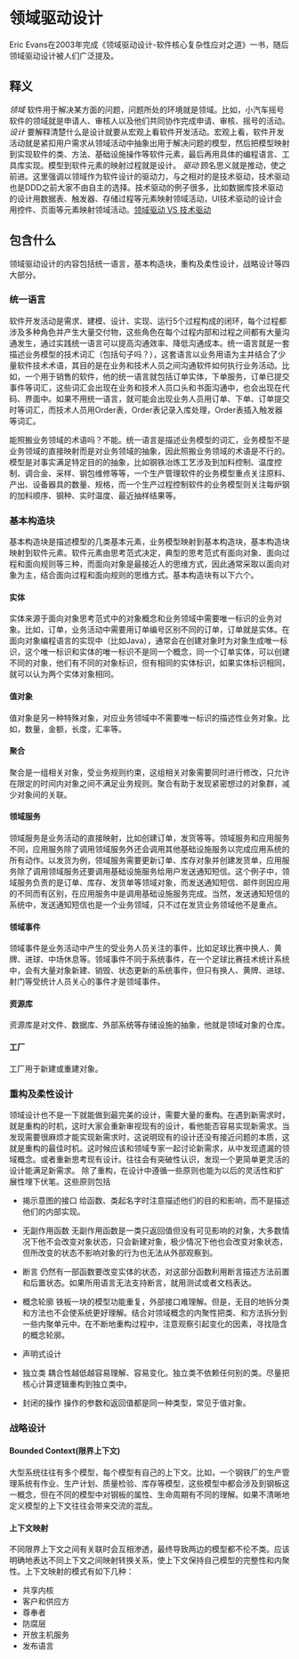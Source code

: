 # 领域驱动设计
Eric Evans在2003年完成《领域驱动设计-软件核心复杂性应对之道》一书，随后领域驱动设计被人们广泛提及。
## 释义
*领域* 软件用于解决某方面的问题，问题所处的环境就是领域。比如，小汽车摇号软件的领域就是申请人、审核人以及他们共同协作完成申请、审核、摇号的活动。
*设计* 要解释清楚什么是设计就要从宏观上看软件开发活动。宏观上看，软件开发活动就是紧扣用户需求从领域活动中抽象出用于解决问题的模型，然后把模型映射到实现软件的类、方法、基础设施操作等软件元素，最后再用具体的编程语言、工具库实现。模型到软件元素的映射过程就是设计。
*驱动* 顾名思义就是推动，使之前进。这里强调以领域作为软件设计的驱动力，与之相对的是技术驱动，技术驱动也是DDD之前大家不由自主的选择。技术驱动的例子很多，比如数据库技术驱动的设计用数据表、触发器、存储过程等元素映射领域活动，UI技术驱动的设计会用控件、页面等元素映射领域活动。[领域驱动 VS 技术驱动](http://)
## 包含什么
领域驱动设计的内容包括统一语言，基本构造块，重构及柔性设计，战略设计等四大部分。
### 统一语言
软件开发活动是需求、建模、设计、实现、运行5个过程构成的闭环，每个过程都涉及多种角色并产生大量交付物，这些角色在每个过程内部和过程之间都有大量沟通发生，通过实践统一语言可以提高沟通效率、降低沟通成本。统一语言就是一套描述业务模型的技术词汇（包括句子吗？），这套语言以业务用语为主并结合了少量软件技术术语，其目的是在业务和技术人员之间沟通软件如何执行业务活动。比如，一个用于销售的软件，他的统一语言就包括订单实体，下单服务，订单已提交事件等词汇，这些词汇会出现在业务和技术人员口头和书面沟通中，也会出现在代码、界面中。如果不用统一语言，就可能会出现业务人员用订单、下单、订单提交时等词汇，而技术人员用Order表，Order表记录入库处理，Order表插入触发器等词汇。

能照搬业务领域的术语吗？不能。统一语言是描述业务模型的词汇，业务模型不是业务领域的直接映射而是对业务领域的抽象，因此照搬业务领域的术语是不行的。模型是对事实满足特定目的的抽象，比如钢铁冶炼工艺涉及到加料控制、温度控制、调合金、采样、钢包维修等等，一个生产管理软件的业务模型重点关注原料、产出、设备器具的数量、规格，而一个生产过程控制软件的业务模型则关注每炉钢的加料顺序、钢种、实时温度、最近抽样结果等。
### 基本构造块
基本构造块是描述模型的几类基本元素，业务模型映射到基本构造块，基本构造块映射到软件元素。软件元素由思考范式决定，典型的思考范式有面向对象、面向过程和面向规则等三种，而面向对象是最接近人的思维方式，因此通常采取以面向对象为主，结合面向过程和面向规则的思维方式。基本构造块有以下六个。
#### 实体
实体来源于面向对象思考范式中的对象概念和业务领域中需要唯一标识的业务对象。比如，订单，业务活动中需要用订单编号区别不同的订单，订单就是实体。在面向对象编程语言的实现中（比如Java），通常会在创建对象时为对象生成唯一标识，这个唯一标识和实体的唯一标识不是同一个概念，同一个订单实体，可以创建不同的对象，他们有不同的对象标识，但有相同的实体标识，如果实体标识相同，就可以认为两个实体对象相同。
#### 值对象
值对象是另一种特殊对象，对应业务领域中不需要唯一标识的描述性业务对象。比如，数量，金额，长度，汇率等。
#### 聚合
聚合是一组相关对象，受业务规则约束，这组相关对象需要同时进行修改，只允许在限定的时间内对象之间不满足业务规则。聚合有助于发现紧密想过的对象群，减少对象间的关联。
#### 领域服务
领域服务是业务活动的直接映射，比如创建订单，发货等等。领域服务和应用服务不同，应用服务除了调用领域服务外还会调用其他基础设施服务以完成应用系统的所有动作。以发货为例，领域服务需要更新订单、库存对象并创建发货单，应用服务除了调用领域服务还要调用基础设施服务给用户发送通知短信。这个例子中，领域服务负责的是订单、库存、发货单等领域对象，而发送通知短信、邮件则因应用的不同而有区别，在应用服务中是调用基础设施服务完成。当然，发送通知短信的系统中，发送通知短信也是一个业务领域，只不过在发货业务领域他不是重点。
#### 领域事件
领域事件是业务活动中产生的受业务人员关注的事件，比如足球比赛中换人、黄牌、进球、中场休息等。领域事件不同于系统事件，在一个足球比赛技术统计系统中，会有大量对象新建、销毁、状态更新的系统事件，但只有换人、黄牌、进球、射门等受统计人员关心的事件才是领域事件。
#### 资源库
资源库是对文件、数据库、外部系统等存储设施的抽象，他就是领域对象的仓库。
#### 工厂
工厂用于新建或重建对象。
### 重构及柔性设计
领域设计也不是一下就能做到最完美的设计，需要大量的重构。在遇到新需求时，就是重构的时机，这时大家会重新审视现有的设计，看他能否容易实现新需求。当发现需要很麻烦才能实现新需求时，这说明现有的设计还没有接近问题的本质，这就是重构的最佳时机。这时候应该和领域专家一起讨论新需求，从中发现遗漏的领域概念。或者重新思考现有设计。往往会有突破性认识，发现一个更简单更灵活的设计能满足新需求。
除了重构，在设计中遵循一些原则也能为以后的灵活性和扩展性埋下伏笔。这些原则包括
- 揭示意图的接口
给函数、类起名字时注意描述他们的目的和影响，而不是描述他们的内部实现。
- 无副作用函数
无副作用函数是一类只返回值但没有可见影响的对象，大多数情况下他不会改变对象状态，只会新建对象，极少情况下他也会改变对象状态，但所改变的状态不影响对象的行为也无法从外部观察到。

- 断言
仍然有一部函数要改变实体的状态，对这部分函数利用断言描述方法前置和后置状态。如果所用语言无法支持断言，就用测试或者文档表达。

- 概念轮廓
铁板一块的模型功能重复，外部接口难理解。但是，无目的地拆分类和方法也不会使系统更好理解。结合对领域概念的内聚性把类、和方法拆分到一些内聚单元中。在不断地重构过程中，注意观察引起变化的因素，寻找隐含的概念轮廓。

- 声明式设计

- 独立类
耦合性越低越容易理解、容易变化。独立类不依赖任何别的类。尽量把核心计算逻辑重构到独立类中。

- 封闭的操作
操作的参数和返回值都是同一种类型，常见于值对象。

### 战略设计
#### Bounded Context(限界上下文)
大型系统往往有多个模型，每个模型有自己的上下文。比如，一个钢铁厂的生产管理系统有作业、生产计划、质量检验、库存等模型，这些模型中都会涉及到钢板这一概念，但在不同的模型中对钢板的属性、生命周期有不同的理解。如果不清晰地定义模型的上下文往往会带来交流的混乱。

#### 上下文映射
不同限界上下文之间有关联时会互相渗透，最终导致两边的模型都不伦不类。应该明确地表达不同上下文之间映射转换关系，使上下文保持自己模型的完整性和内聚性。上下文映射的模式有如下几种：
* 共享内核
* 客户和供应方
* 尊奉者
* 防腐层
* 开放主机服务
* 发布语言
